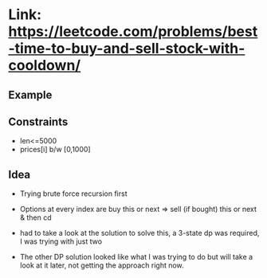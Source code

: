 # Link: https://leetcode.com/problems/best-time-to-buy-and-sell-stock-with-cooldown/

## Example

## Constraints

- len<=5000
- prices[i] b/w [0,1000]

## Idea

- Trying brute force recursion first
- Options at every index are buy this or next => sell (if bought) this or next & then cd

- had to take a look at the solution to solve this, a 3-state dp was required, I was trying with just two
- The other DP solution looked like what I was trying to do but will take a look at it later, not getting the approach right now.
